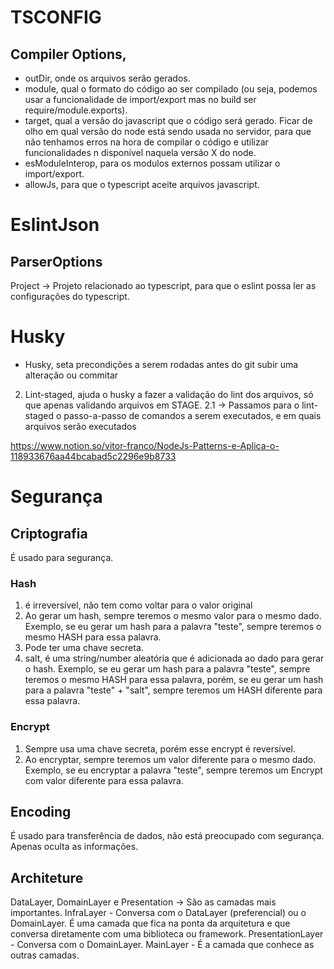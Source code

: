 
# TSCONFIG
## Compiler Options, 
- outDir, onde os arquivos serão gerados.
- module, qual o formato do código ao ser compilado (ou seja, podemos usar a funcionalidade de import/export mas no build ser require/module.exports).
- target, qual a versão do javascript que o código será gerado. Ficar de olho em qual versão do node está sendo usada no servidor, para que não tenhamos erros na hora de compilar o código e utilizar funcionalidades n disponível naquela versão X do node.
- esModuleInterop, para os modulos externos possam utilizar o import/export.
- allowJs, para que o typescript aceite arquivos javascript.

# EslintJson
## ParserOptions
Project -> Projeto relacionado ao typescript, para que o eslint possa ler as configurações do typescript.

# Husky
- Husky, seta precondições a serem rodadas antes do git subir uma alteração ou commitar
2. Lint-staged, ajuda o husky a fazer a validação do lint dos arquivos, só que apenas validando arquivos em STAGE.
2.1 -> Passamos para o lint-staged o passo-a-passo de comandos a serem executados, e em quais arquivos serão executados

https://www.notion.so/vitor-franco/NodeJs-Patterns-e-Aplica-o-118933676aa44bcabad5c2296e9b8733

# Segurança

## Criptografia
É usado para segurança.
### Hash
1. é irreversível, não tem como voltar para o valor original
2. Ao gerar um hash, sempre teremos o mesmo valor para o mesmo dado. Exemplo, se eu gerar um hash para a palavra "teste", sempre teremos o mesmo HASH para essa palavra.
3. Pode ter uma chave secreta.
4. salt, é uma string/number aleatória que é adicionada ao dado para gerar o hash. Exemplo, se eu gerar um hash para a palavra "teste", sempre teremos o mesmo HASH para essa palavra, porém, se eu gerar um hash para a palavra "teste" + "salt", sempre teremos um HASH diferente para essa palavra.

### Encrypt
1. Sempre usa uma chave secreta, porém esse encrypt é reversível.
2. Ao encryptar, sempre teremos um valor diferente para o mesmo dado. Exemplo, se eu encryptar a palavra "teste", sempre teremos um Encrypt com valor diferente para essa palavra.

## Encoding
É usado para transferência de dados, não está preocupado com segurança. Apenas oculta as informações.

## Architeture
DataLayer, DomainLayer e Presentation -> São as camadas mais importantes.
InfraLayer - Conversa com o DataLayer (preferencial) ou o DomainLayer. É uma camada que fica na ponta da arquitetura e que conversa diretamente com uma biblioteca ou framework.
PresentationLayer - Conversa com o DomainLayer.
MainLayer - É a camada que conhece as outras camadas. 

